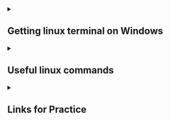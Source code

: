 <details>
<summary>

## Getting linux terminal on Windows
</summary>

Check if you can use liux commands without installing anything:

1) open the command line or powershell and type some linux command like 'ls' or 'ssh'
2) If it works, great! If not, you may need to proceed with the following steps or do some other kind of trouble-shooting

Installing linux in windows shell:
https://learn.microsoft.com/en-us/windows/wsl/install

If you have a windows10 or newer, open powershell in administrator mode:

1) type powershell in search bar
2) right click powershell
3) click 'open as administrator'

```
wsl --install
```

This will take a few moments. It will not work if you have wsl already. It will prompt you for a username and password. It will then create a linux folder. Navigate through the file system and find your username. Files you download through scp or sftp will likely end up here by default.  

</details>

<details>
<summary>

## Useful linux commands 
</summary>

Command                                |Description
---------------------------------------|---------------------------------------
pwd                                    |#print working directory
echo hello world                       |#print hello world to the screen 
ls                                     |#list
ls -lath                               |#list all files in long listing format by date modified and with their file size in human readable format
cd                                     |#change directory
cd ..                                  |#go backwards one directory
cd -                                   |#go to the previous directory
cd ~                                   |#go to home directory
cp <filename> <new_filename>           |#copy/rename a file
cp -R </path/to/directory> </new/path> |#copy a directory recursively 
rm <filename>                          |#delete filename
rm -r <directory>                      |#delete a directory with contents
rmdir <directory>                      |#delete a directory without contents
mkdir <directory>                      |#create a directory
vi <filename>                          |#create a file
touch <filename>                       |#create a file
history                                |#if you want to see all the previous commands you have typed
sbatch <script.sh>                     |#sumbit a job to the hpc
squeue --me                            |#see the status of a file you have sumbitted to the slurm queue

</details>

<details>
<summary>

## Links for Practice
</summary
</details>
